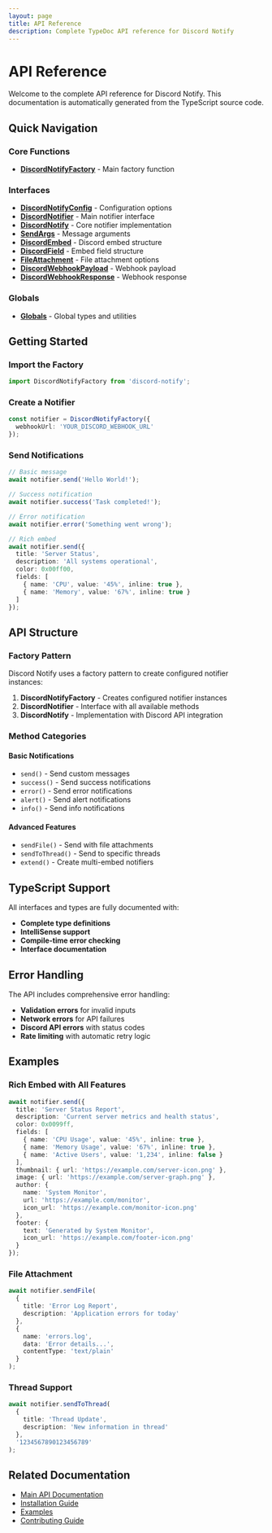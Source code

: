 ```yaml
---
layout: page
title: API Reference
description: Complete TypeDoc API reference for Discord Notify
---
```


# API Reference

Welcome to the complete API reference for Discord Notify. This documentation is automatically generated from the TypeScript source code.

## Quick Navigation

### Core Functions
- **[DiscordNotifyFactory](./functions/default.md)** - Main factory function

### Interfaces
- **[DiscordNotifyConfig](./interfaces/DiscordNotifyConfig.md)** - Configuration options
- **[DiscordNotifier](./interfaces/DiscordNotifier.md)** - Main notifier interface
- **[DiscordNotify](./interfaces/DiscordNotify.md)** - Core notifier implementation
- **[SendArgs](./interfaces/SendArgs.md)** - Message arguments
- **[DiscordEmbed](./interfaces/DiscordEmbed.md)** - Discord embed structure
- **[DiscordField](./interfaces/DiscordField.md)** - Embed field structure
- **[FileAttachment](./interfaces/FileAttachment.md)** - File attachment options
- **[DiscordWebhookPayload](./interfaces/DiscordWebhookPayload.md)** - Webhook payload
- **[DiscordWebhookResponse](./interfaces/DiscordWebhookResponse.md)** - Webhook response

### Globals
- **[Globals](./globals.md)** - Global types and utilities

## Getting Started

### Import the Factory

```typescript
import DiscordNotifyFactory from 'discord-notify';
```

### Create a Notifier

```typescript
const notifier = DiscordNotifyFactory({
  webhookUrl: 'YOUR_DISCORD_WEBHOOK_URL'
});
```

### Send Notifications

```typescript
// Basic message
await notifier.send('Hello World!');

// Success notification
await notifier.success('Task completed!');

// Error notification
await notifier.error('Something went wrong');

// Rich embed
await notifier.send({
  title: 'Server Status',
  description: 'All systems operational',
  color: 0x00ff00,
  fields: [
    { name: 'CPU', value: '45%', inline: true },
    { name: 'Memory', value: '67%', inline: true }
  ]
});
```

## API Structure

### Factory Pattern

Discord Notify uses a factory pattern to create configured notifier instances:

1. **DiscordNotifyFactory** - Creates configured notifier instances
2. **DiscordNotifier** - Interface with all available methods
3. **DiscordNotify** - Implementation with Discord API integration

### Method Categories

#### Basic Notifications
- `send()` - Send custom messages
- `success()` - Send success notifications
- `error()` - Send error notifications
- `alert()` - Send alert notifications
- `info()` - Send info notifications

#### Advanced Features
- `sendFile()` - Send with file attachments
- `sendToThread()` - Send to specific threads
- `extend()` - Create multi-embed notifiers

## TypeScript Support

All interfaces and types are fully documented with:

- **Complete type definitions**
- **IntelliSense support**
- **Compile-time error checking**
- **Interface documentation**

## Error Handling

The API includes comprehensive error handling:

- **Validation errors** for invalid inputs
- **Network errors** for API failures
- **Discord API errors** with status codes
- **Rate limiting** with automatic retry logic

## Examples

### Rich Embed with All Features

```typescript
await notifier.send({
  title: 'Server Status Report',
  description: 'Current server metrics and health status',
  color: 0x0099ff,
  fields: [
    { name: 'CPU Usage', value: '45%', inline: true },
    { name: 'Memory Usage', value: '67%', inline: true },
    { name: 'Active Users', value: '1,234', inline: false }
  ],
  thumbnail: { url: 'https://example.com/server-icon.png' },
  image: { url: 'https://example.com/server-graph.png' },
  author: {
    name: 'System Monitor',
    url: 'https://example.com/monitor',
    icon_url: 'https://example.com/monitor-icon.png'
  },
  footer: {
    text: 'Generated by System Monitor',
    icon_url: 'https://example.com/footer-icon.png'
  }
});
```

### File Attachment

```typescript
await notifier.sendFile(
  {
    title: 'Error Log Report',
    description: 'Application errors for today'
  },
  {
    name: 'errors.log',
    data: 'Error details...',
    contentType: 'text/plain'
  }
);
```

### Thread Support

```typescript
await notifier.sendToThread(
  {
    title: 'Thread Update',
    description: 'New information in thread'
  },
  '1234567890123456789'
);
```

## Related Documentation

- [Main API Documentation](../API.md)
- [Installation Guide](../../README.md#installation)
- [Examples](../../examples/)
- [Contributing Guide](../../CONTRIBUTING.md) 